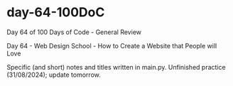 # day-64-100DoC
Day 64 of 100 Days of Code - General Review

Day 64 - Web Design School - How to Create a Website that People will Love

Specific (and short) notes and titles written in main.py.
  Unfinished practice (31/08/2024); update tomorrow.
